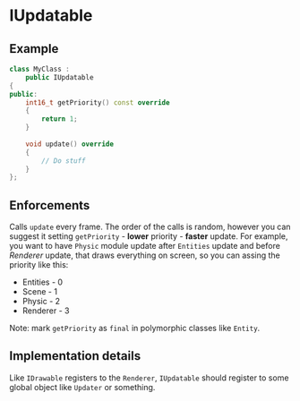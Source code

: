 # IUpdatable
## Example
```cpp
class MyClass :
    public IUpdatable
{
public:
    int16_t getPriority() const override
    {
        return 1;
    }
    
    void update() override
    {
        // Do stuff
    }   
};
```
## Enforcements
Calls `update` every frame. The order of the calls is random, however you can suggest it setting `getPriority` - **lower** priority - **faster** update. For example, you want to have `Physic` module update after `Entities` update and before *Renderer* update, that draws everything on screen, so you can assing the priority like this:
* Entities - 0
* Scene - 1
* Physic - 2
* Renderer - 3  

Note: mark `getPriority` as `final` in polymorphic classes like `Entity`.
## Implementation details
Like `IDrawable` registers to the `Renderer`, `IUpdatable` should register to some global object like `Updater` or something.